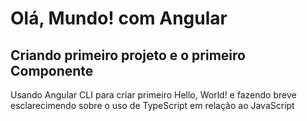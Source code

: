  # Olá, Mundo! com Angular
 
 ## Criando primeiro projeto e o primeiro Componente
 
 Usando Angular CLI para criar primeiro Hello, World! e fazendo breve esclarecimendo sobre o uso de TypeScript em relação ao JavaScript

